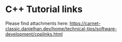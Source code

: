 # C++ Tutorial links

Please find attachments here: <https://carnet-classic.danielhan.dev/home/technical-tips/software-development/cpplinks.html>
